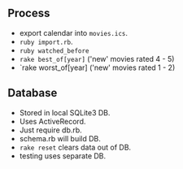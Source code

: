 ## Process

* export calendar into `movies.ics`.
* `ruby import.rb`.
* `ruby watched_before`
* `rake best_of[year]` ('new' movies rated 4 - 5)
* `rake worst_of[year] ('new' movies rated 1 - 2)

## Database

* Stored in local SQLite3 DB.
* Uses ActiveRecord.
* Just require db.rb.
* schema.rb will build DB.
* `rake reset` clears data out of DB.
* testing uses separate DB.
